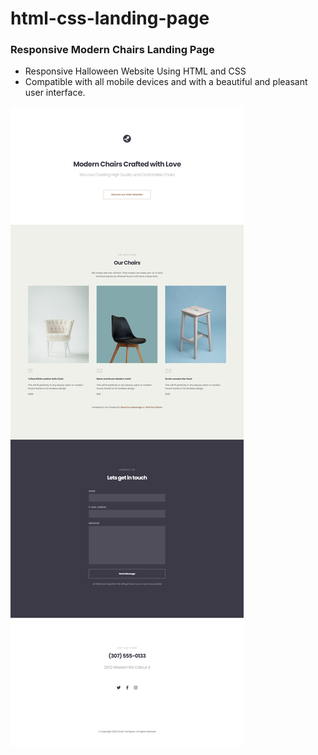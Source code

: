 # html-css-landing-page

### Responsive Modern Chairs Landing Page

- Responsive Halloween Website Using HTML and CSS
- Compatible with all mobile devices and with a beautiful and pleasant user interface.



![html-css-landing-page](/preview.png)
